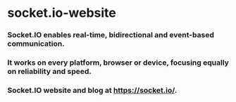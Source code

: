 
# socket.io-website
### Socket.IO enables real-time, bidirectional and event-based communication.
### It works on every platform, browser or device, focusing equally on reliability and speed.

### Socket.IO website and blog at https://socket.io/.

